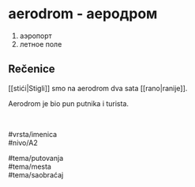 # aerodrom - аеродром

1. аэропорт  
2. летное поле

## Rečenice

[[stići|Stigli]] smo na aerodrom dva sata [[rano|ranije]].

Aerodrom je bio pun putnika i turista.

<br>

#vrsta/imenica  
#nivo/A2  

#tema/putovanja  
#tema/mesta  
#tema/saobraćaj  
